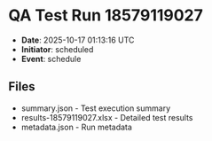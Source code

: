 # QA Test Run 18579119027

- **Date**: 2025-10-17 01:13:16 UTC
- **Initiator**: scheduled
- **Event**: schedule

## Files
- summary.json - Test execution summary
- results-18579119027.xlsx - Detailed test results
- metadata.json - Run metadata
